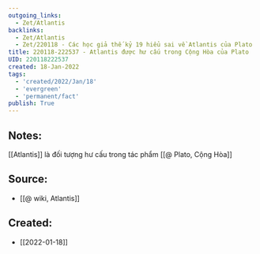 ```yaml
---
outgoing_links:
  - Zet/Atlantis
backlinks:
  - Zet/Atlantis
  - Zet/220118 - Các học giả thế kỷ 19 hiểu sai về Atlantis của Plato
title: 220118-222537 - Atlantis được hư cấu trong Cộng Hòa của Plato
UID: 220118222537
created: 18-Jan-2022
tags:
  - 'created/2022/Jan/18'
  - 'evergreen'
  - 'permanent/fact'
publish: True
---
```

## Notes:
[[Atlantis]] là đối tượng hư cấu trong tác phẩm [[@ Plato, Cộng Hòa]]

## Source:
- [[@ wiki, Atlantis]]


## Created:
- [[2022-01-18]]
